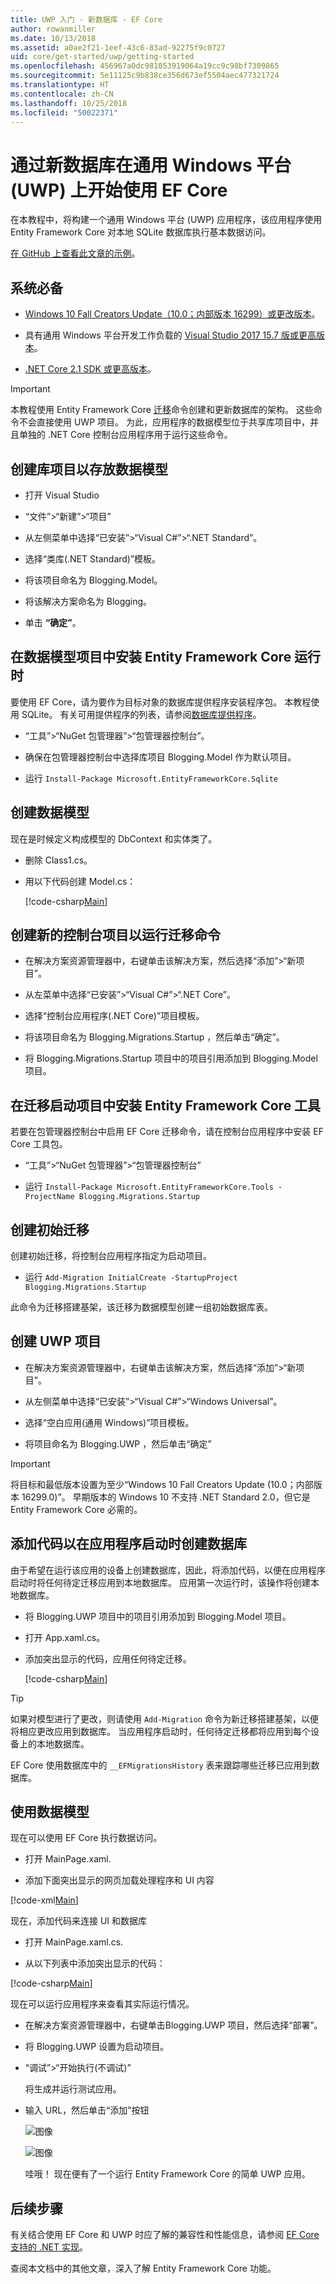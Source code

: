 ```yaml
---
title: UWP 入门 - 新数据库 - EF Core
author: rowanmiller
ms.date: 10/13/2018
ms.assetid: a0ae2f21-1eef-43c6-83ad-92275f9c0727
uid: core/get-started/uwp/getting-started
ms.openlocfilehash: 456967a0dc981053919064a19cc9c98bf7309865
ms.sourcegitcommit: 5e11125c9b838ce356d673ef5504aec477321724
ms.translationtype: HT
ms.contentlocale: zh-CN
ms.lasthandoff: 10/25/2018
ms.locfileid: "50022371"
---
```

# <a name="getting-started-with-ef-core-on-universal-windows-platform-uwp-with-a-new-database"></a>通过新数据库在通用 Windows 平台 (UWP) 上开始使用 EF Core

在本教程中，将构建一个通用 Windows 平台 (UWP) 应用程序，该应用程序使用 Entity Framework Core 对本地 SQLite 数据库执行基本数据访问。

[在 GitHub 上查看此文章的示例](https://github.com/aspnet/EntityFramework.Docs/tree/master/samples/core/GetStarted/UWP)。

## <a name="prerequisites"></a>系统必备

* [Windows 10 Fall Creators Update（10.0；内部版本 16299）或更改版本](https://support.microsoft.com/help/4027667/windows-update-windows-10)。

* 具有通用 Windows 平台开发工作负载的 [Visual Studio 2017 15.7 版或更高版本](https://www.visualstudio.com/downloads/)。

* [.NET Core 2.1 SDK 或更高版本](https://www.microsoft.com/net/core)。

> [!IMPORTANT]
> 本教程使用 Entity Framework Core [迁移](xref:core/managing-schemas/migrations/index)命令创建和更新数据库的架构。
> 这些命令不会直接使用 UWP 项目。
> 为此，应用程序的数据模型位于共享库项目中，并且单独的 .NET Core 控制台应用程序用于运行这些命令。

## <a name="create-a-library-project-to-hold-the-data-model"></a>创建库项目以存放数据模型

* 打开 Visual Studio

* “文件”>“新建”>“项目”

* 从左侧菜单中选择“已安装”>“Visual C#”>“.NET Standard”。

* 选择“类库(.NET Standard)”模板。

* 将该项目命名为 Blogging.Model。

* 将该解决方案命名为 Blogging。

* 单击 **“确定”**。

## <a name="install-entity-framework-core-runtime-in-the-data-model-project"></a>在数据模型项目中安装 Entity Framework Core 运行时

要使用 EF Core，请为要作为目标对象的数据库提供程序安装程序包。 本教程使用 SQLite。 有关可用提供程序的列表，请参阅[数据库提供程序](../../providers/index.md)。

* “工具”>“NuGet 包管理器”>“包管理器控制台”。

* 确保在包管理器控制台中选择库项目 Blogging.Model 作为默认项目。

* 运行 `Install-Package Microsoft.EntityFrameworkCore.Sqlite`

## <a name="create-the-data-model"></a>创建数据模型

现在是时候定义构成模型的 DbContext 和实体类了。

* 删除 Class1.cs。

* 用以下代码创建 Model.cs：

  [!code-csharp[Main](../../../../samples/core/GetStarted/UWP/Blogging.Model/Model.cs)]

## <a name="create-a-new-console-project-to-run-migrations-commands"></a>创建新的控制台项目以运行迁移命令

* 在解决方案资源管理器中，右键单击该解决方案，然后选择“添加”>“新项目”。

* 从左菜单中选择“已安装”>“Visual C#”>“.NET Core”。

* 选择“控制台应用程序(.NET Core)”项目模板。

* 将该项目命名为 Blogging.Migrations.Startup ，然后单击“确定”。

* 将 Blogging.Migrations.Startup 项目中的项目引用添加到 Blogging.Model 项目。

## <a name="install-entity-framework-core-tools-in-the-migrations-startup-project"></a>在迁移启动项目中安装 Entity Framework Core 工具

若要在包管理器控制台中启用 EF Core 迁移命令，请在控制台应用程序中安装 EF Core 工具包。

* “工具”>“NuGet 包管理器”>“包管理器控制台”

* 运行 `Install-Package Microsoft.EntityFrameworkCore.Tools -ProjectName Blogging.Migrations.Startup`

## <a name="create-the-initial-migration"></a>创建初始迁移

 创建初始迁移，将控制台应用程序指定为启动项目。

* 运行 `Add-Migration InitialCreate -StartupProject Blogging.Migrations.Startup`

此命令为迁移搭建基架，该迁移为数据模型创建一组初始数据库表。

## <a name="create-the-uwp-project"></a>创建 UWP 项目

* 在解决方案资源管理器中，右键单击该解决方案，然后选择“添加”>“新项目”。

* 从左侧菜单中选择“已安装”>“Visual C#”>“Windows Universal”。

* 选择“空白应用(通用 Windows)”项目模板。

* 将项目命名为 Blogging.UWP ，然后单击“确定”

> [!IMPORTANT]
> 将目标和最低版本设置为至少“Windows 10 Fall Creators Update (10.0；内部版本 16299.0)”。
> 早期版本的 Windows 10 不支持 .NET Standard 2.0，但它是 Entity Framework Core 必需的。

## <a name="add-code-to-create-the-database-on-application-startup"></a>添加代码以在应用程序启动时创建数据库

由于希望在运行该应用的设备上创建数据库，因此，将添加代码，以便在应用程序启动时将任何待定迁移应用到本地数据库。 应用第一次运行时，该操作将创建本地数据库。

* 将 Blogging.UWP 项目中的项目引用添加到 Blogging.Model 项目。

* 打开 App.xaml.cs。

* 添加突出显示的代码，应用任何待定迁移。

  [!code-csharp[Main](../../../../samples/core/GetStarted/UWP/Blogging.UWP/App.xaml.cs?highlight=1-2,26-29)]

> [!TIP]  
> 如果对模型进行了更改，则请使用 `Add-Migration` 命令为新迁移搭建基架，以便将相应更改应用到数据库。 当应用程序启动时，任何待定迁移都将应用到每个设备上的本地数据库。
>
>EF Core 使用数据库中的 `__EFMigrationsHistory` 表来跟踪哪些迁移已应用到数据库。

## <a name="use-the-data-model"></a>使用数据模型

现在可以使用 EF Core 执行数据访问。

* 打开 MainPage.xaml.

* 添加下面突出显示的网页加载处理程序和 UI 内容

[!code-xml[Main](../../../../samples/core/GetStarted/UWP/Blogging.UWP/MainPage.xaml?highlight=9,11-23)]

现在，添加代码来连接 UI 和数据库

* 打开 MainPage.xaml.cs.

* 从以下列表中添加突出显示的代码：

[!code-csharp[Main](../../../../samples/core/GetStarted/UWP/Blogging.UWP/MainPage.xaml.cs?highlight=1,31-49)]

现在可以运行应用程序来查看其实际运行情况。

* 在解决方案资源管理器中，右键单击Blogging.UWP 项目，然后选择“部署”。

* 将 Blogging.UWP 设置为启动项目。

* “调试”>“开始执行(不调试)”

  将生成并运行测试应用。

* 输入 URL，然后单击“添加”按钮

  ![图像](_static/create.png)

  ![图像](_static/list.png)

  哇哦！ 现在便有了一个运行 Entity Framework Core 的简单 UWP 应用。

## <a name="next-steps"></a>后续步骤

有关结合使用 EF Core 和 UWP 时应了解的兼容性和性能信息，请参阅 [EF Core 支持的 .NET 实现](../../platforms/index.md#universal-windows-platform)。

查阅本文档中的其他文章，深入了解 Entity Framework Core 功能。
